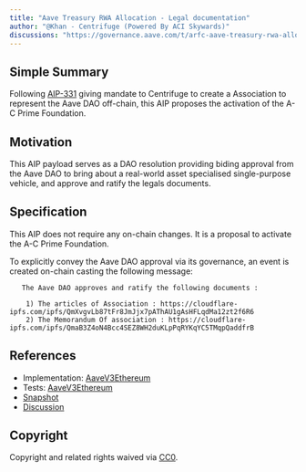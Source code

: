 ```yaml
---
title: "Aave Treasury RWA Allocation - Legal documentation"
author: "@Khan - Centrifuge (Powered By ACI Skywards)"
discussions: "https://governance.aave.com/t/arfc-aave-treasury-rwa-allocation/14790"
---
```


## Simple Summary

Following [AIP-331](https://app.aave.com/governance/proposal/331/) giving mandate to Centrifuge to create a Association to represent the Aave DAO off-chain, this AIP proposes the activation of the A-C Prime Foundation.

## Motivation

This AIP payload serves as a DAO resolution providing biding approval from the Aave DAO to bring about a real-world asset specialised single-purpose vehicle, and approve and ratify the legals documents.

## Specification

This AIP does not require any on-chain changes. It is a proposal to activate the A-C Prime Foundation.

To explicitly convey the Aave DAO approval via its governance, an event is created on-chain casting the following message:

```
   The Aave DAO approves and ratify the following documents :

    1) The articles of Association : https://cloudflare-ipfs.com/ipfs/QmXvgvLb87tFr8JmJjx7pAThAU1gAsHFLqdMa12zt2f6R6
    2) The Memorandum Of association : https://cloudflare-ipfs.com/ipfs/QmaB3Z4oN4Bcc4SEZ8WH2duKLpPqRYKqYC5TMqpQaddfrB
```

## References

- Implementation: [AaveV3Ethereum](https://github.com/bgd-labs/aave-proposals-v3/blob/main/src/20240130_AaveV3Ethereum_AaveTreasuryRWAAllocationLegalDocumentation/AaveV3Ethereum_AaveTreasuryRWAAllocationLegalDocumentation_20240130.sol)
- Tests: [AaveV3Ethereum](https://github.com/bgd-labs/aave-proposals-v3/blob/main/src/20240130_AaveV3Ethereum_AaveTreasuryRWAAllocationLegalDocumentation/AaveV3Ethereum_AaveTreasuryRWAAllocationLegalDocumentation_20240130.t.sol)
- [Snapshot](https://snapshot.org/#/aave.eth/proposal/0x71db494e4b49e7533c5ccaa566686b2d045b0761cb3296a2d77af4b500566eb0)
- [Discussion](https://governance.aave.com/t/arfc-aave-treasury-rwa-allocation/14790)

## Copyright

Copyright and related rights waived via [CC0](https://creativecommons.org/publicdomain/zero/1.0/).
